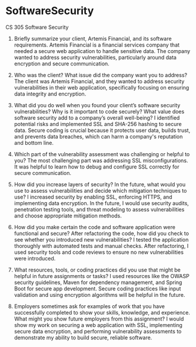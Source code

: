# SoftwareSecurity
CS 305 Software Security 
1. Briefly summarize your client, Artemis Financial, and its software requirements.
Artemis Financial is a financial services company that needed a secure web application to handle sensitive data. The company wanted to address security vulnerabilities, particularly around data encryption and secure communication.

2. Who was the client? What issue did the company want you to address?
The client was Artemis Financial, and they wanted to address security vulnerabilities in their web application, specifically focusing on ensuring data integrity and encryption.

3. What did you do well when you found your client’s software security vulnerabilities? Why is it important to code securely? What value does software security add to a company’s overall well-being?
I identified potential risks and implemented SSL and SHA-256 hashing to secure data. Secure coding is crucial because it protects user data, builds trust, and prevents data breaches, which can harm a company's reputation and bottom line.

4. Which part of the vulnerability assessment was challenging or helpful to you?
The most challenging part was addressing SSL misconfigurations. It was helpful to learn how to debug and configure SSL correctly for secure communication.

5. How did you increase layers of security? In the future, what would you use to assess vulnerabilities and decide which mitigation techniques to use? 
I increased security by enabling SSL, enforcing HTTPS, and implementing data encryption. In the future, I would use security audits, penetration testing tools, and threat modeling to assess vulnerabilities and choose appropriate mitigation methods.

6. How did you make certain the code and software application were functional and secure? After refactoring the code, how did you check to see whether you introduced new vulnerabilities? 
I tested the application thoroughly with automated tests and manual checks. After refactoring, I used security tools and code reviews to ensure no new vulnerabilities were introduced.

7. What resources, tools, or coding practices did you use that might be helpful in future assignments or tasks?
I used resources like the OWASP security guidelines, Maven for dependency management, and Spring Boot for secure app development. Secure coding practices like input validation and using encryption algorithms will be helpful in the future.

8. Employers sometimes ask for examples of work that you have successfully completed to show your skills, knowledge, and experience. What might you show future employers from this assignment?
I would show my work on securing a web application with SSL, implementing secure data encryption, and performing vulnerability assessments to demonstrate my ability to build secure, reliable software.
